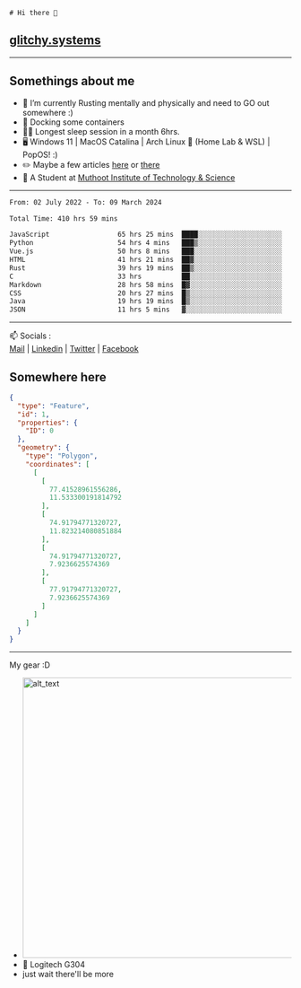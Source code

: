 ```
# Hi there 👋
```
## [glitchy.systems](https://glitchy.systems)
---

## Somethings about me



- 🌱 I’m currently Rusting mentally and physically and need to GO out somewhere :)
- 🐋 Docking some containers
- 😶‍🌫️ Longest sleep session in a month 6hrs.
- 🖥️ Windows 11 | MacOS Catalina | Arch Linux 🦩 (Home Lab & WSL) | PopOS! :)
- ✏️ Maybe a few articles [here](https://medium.com/@advaithnarayanan8) or [there](https://medium.com/@advaithnarayanan8)
- 📑 A Student at [Muthoot Institute of Technology & Science](https://mgmits.ac.in/)



---

<!--START_SECTION:waka-->

```txt
From: 02 July 2022 - To: 09 March 2024

Total Time: 410 hrs 59 mins

JavaScript                 65 hrs 25 mins  ████░░░░░░░░░░░░░░░░░░░░░   15.92 %
Python                     54 hrs 4 mins   ███▒░░░░░░░░░░░░░░░░░░░░░   13.16 %
Vue.js                     50 hrs 8 mins   ███░░░░░░░░░░░░░░░░░░░░░░   12.20 %
HTML                       41 hrs 21 mins  ██▓░░░░░░░░░░░░░░░░░░░░░░   10.06 %
Rust                       39 hrs 19 mins  ██▒░░░░░░░░░░░░░░░░░░░░░░   09.57 %
C                          33 hrs          ██░░░░░░░░░░░░░░░░░░░░░░░   08.03 %
Markdown                   28 hrs 58 mins  █▓░░░░░░░░░░░░░░░░░░░░░░░   07.05 %
CSS                        20 hrs 27 mins  █▒░░░░░░░░░░░░░░░░░░░░░░░   04.98 %
Java                       19 hrs 19 mins  █▒░░░░░░░░░░░░░░░░░░░░░░░   04.70 %
JSON                       11 hrs 5 mins   ▓░░░░░░░░░░░░░░░░░░░░░░░░   02.70 %
```

<!--END_SECTION:waka-->

---

📫 Socials :<br>
[Mail](mailto:advaithnarayanan8@gmail.com) | [Linkedin](https://www.linkedin.com/in/advaith-narayanan-a72152214/) | [Twitter](https://twitter.com/advaithnarayan) | [Facebook](https://screenmessage.com/qinq)

## Somewhere here

```geojson
{
  "type": "Feature",
  "id": 1,
  "properties": {
    "ID": 0
  },
  "geometry": {
    "type": "Polygon",
    "coordinates": [
      [
        [
          77.41528961556286,
          11.533300191814792
        ],
        [
          74.91794771320727,
          11.823214080851884
        ],
        [
          74.91794771320727,
          7.9236625574369
        ],
        [
          77.91794771320727,
          7.9236625574369
        ]
      ]
    ]
  }
}
```


--- 
My gear :D

- [<img alt="alt_text" width="500px" src="https://valid.x86.fr/cache/banner/xv24bv-6.png" />](https://valid.x86.fr/xv24bv)
- 🐁 Logitech G304
- just wait there'll be more

